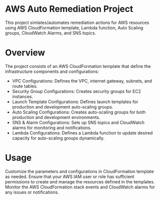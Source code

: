 # AWS Auto Remediation Project
This project simlates/automates remediation actions for AWS resources using AWS CloudFormation template, Lambda function, Auto Scaling groups, CloudWatch Alarms, and SNS topics.

# Overview
The project consists of an AWS CloudFormation template that define the infrastructure components and configurations:

- VPC Configurations: Defines the VPC, internet gateway, subnets, and route tables.
- Security Group Configurations: Creates security groups for EC2 instances.
- Launch Template Configurations: Defines launch templates for production and development auto-scaling groups.
- Auto Scaling Configurations: Creates auto-scaling groups for both production and development environments.
- SNS & Alarm Configurations: Sets up SNS topics and CloudWatch alarms for monitoring and notifications.
- Lambda Configurations: Defines a Lambda function to update desired capacity for auto-scaling groups dynamically.

# Usage
Customize the parameters and configurations in CloudFormation template as needed.
Ensure that your AWS IAM user or role has sufficient permissions to create and manage the resources defined in the templates.
Monitor the AWS CloudFormation stack events and CloudWatch alarms for any issues or notifications.
